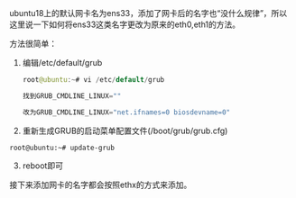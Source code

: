 ubuntu18上的默认网卡名为ens33，添加了网卡后的名字也“没什么规律”，所以这里说一下如何将ens33这类名字更改为原来的eth0,eth1的方法。

方法很简单：

1. 编辑/etc/default/grub

   ```java
   root@ubuntu:~# vi /etc/default/grub
   
   找到GRUB_CMDLINE_LINUX=""
   
   改为GRUB_CMDLINE_LINUX="net.ifnames=0 biosdevname=0"
   ```

2. 重新生成GRUB的启动菜单配置文件(/boot/grub/grub.cfg)

```
root@ubuntu:~# update-grub
```

3. reboot即可

接下来添加网卡的名字都会按照ethx的方式来添加。

